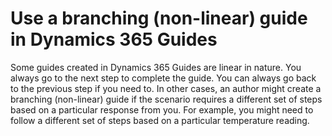 # Use a branching (non-linear) guide in Dynamics 365 Guides 

Some guides created in Dynamics 365 Guides are linear in nature. You always go to the next step to complete the guide. You can always go back to the previous step if you need to. In other cases, an author might create a branching (non-linear) guide if the scenario requires a different set of steps based on a particular response from you. For example, you might need to follow a different set of steps based on a particular temperature reading. 

